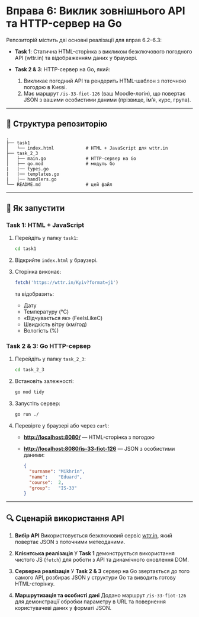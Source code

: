 # Вправа 6: Виклик зовнішнього API та HTTP-сервер на Go

Репозиторій містить дві основні реалізації для вправ 6.2–6.3:

* **Task 1**: Статична HTML-сторінка з викликом безключового погодного API (wttr.in) та відображенням даних у браузері.
* **Task 2 & 3**: HTTP-сервер на Go, який:

    1. Викликає погодний API та рендерить HTML-шаблон з поточною погодою в Києві.
    2. Має маршрут `/is-33-fiot-126` (ваш Moodle-логін), що повертає JSON з вашими особистими даними (прізвище, ім’я, курс, група).

---

## 📂 Структура репозиторію

```
.
├── task1
│   └── index.html            # HTML + JavaScript для wttr.in
├── task_2_3
│   ├── main.go               # HTTP-сервер на Go
│   ├── go.mod                # модуль Go
|   |── types.go
|   |── templates.go
|   |── handlers.go
└── README.md                 # цей файл
```

---

## 🚀 Як запустити

### Task 1: HTML + JavaScript

1. Перейдіть у папку `task1`:

   ```bash
   cd task1
   ```
2. Відкрийте `index.html` у браузері.
3. Сторінка виконає:

   ```js
   fetch('https://wttr.in/Kyiv?format=j1')
   ```

   та відобразить:

    * Дату
    * Температуру (°C)
    * «Відчувається як» (FeelsLikeC)
    * Швидкість вітру (км/год)
    * Вологість (%)

### Task 2 & 3: Go HTTP-сервер

1. Перейдіть у папку `task_2_3`:

   ```bash
   cd task_2_3
   ```
2. Встановіть залежності:

   ```bash
   go mod tidy
   ```
3. Запустіть сервер:

   ```bash
   go run ./
   ```
4. Перевірте у браузері або через `curl`:

    * **[http://localhost:8080/](http://localhost:8080/)**
      — HTML-сторінка з погодою
    * **[http://localhost:8080/is-33-fiot-126](http://localhost:8080/is-33-fiot-126)**
      — JSON з особистими даними:

      ```json
      {
        "surname": "Mikhrin",
        "name":    "Eduard",
        "course":  2,
        "group":   "IS-33"
      }
      ```

---

## 🔍 Сценарій використання API

1. **Вибір API**
   Використовується безключовий сервіс [wttr.in](https://wttr.in), який повертає JSON з поточними метеоданими.

2. **Клієнтська реалізація**
   У **Task 1** демонструється використання чистого JS (`fetch`) для роботи з API та динамічного оновлення DOM.

3. **Серверна реалізація**
   У **Task 2 & 3** сервер на Go звертається до того самого API, розбирає JSON у структури Go та виводить готову HTML-сторінку.

4. **Маршрутизація та особисті дані**
   Додано маршрут `/is-33-fiot-126` для демонстрації обробки параметру в URL та повернення користувачеві даних у форматі JSON.
